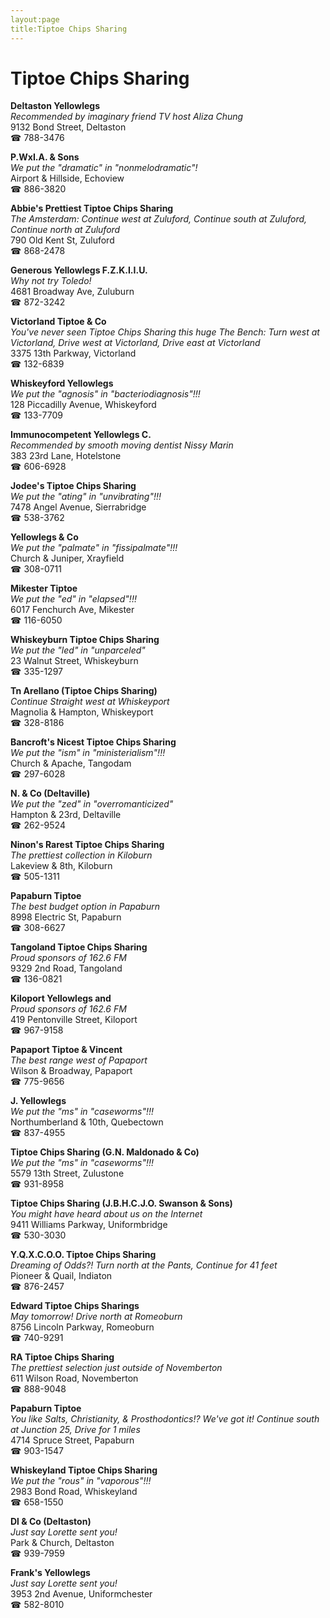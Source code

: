 ```yaml
---
layout:page
title:Tiptoe Chips Sharing
---
```

# Tiptoe Chips Sharing

**Deltaston Yellowlegs**  
_Recommended by imaginary friend TV host Aliza Chung_  
9132 Bond Street, Deltaston  
☎ 788-3476



**P.WxI.A. & Sons**  
_We put the "dramatic" in "nonmelodramatic"!_  
Airport & Hillside, Echoview  
☎ 886-3820



**Abbie's Prettiest Tiptoe Chips Sharing**  
_The Amsterdam: Continue west at Zuluford, Continue south at Zuluford, Continue north at Zuluford_  
790 Old Kent St, Zuluford  
☎ 868-2478



**Generous Yellowlegs F.Z.K.I.I.U.**  
_Why not try Toledo!_  
4681 Broadway Ave, Zuluburn  
☎ 872-3242



**Victorland Tiptoe & Co**  
_You've never seen Tiptoe Chips Sharing this huge 
The Bench: Turn west at Victorland, Drive west at Victorland, Drive east at Victorland_  
3375 13th Parkway, Victorland  
☎ 132-6839



**Whiskeyford Yellowlegs**  
_We put the "agnosis" in "bacteriodiagnosis"!!!_  
128 Piccadilly Avenue, Whiskeyford  
☎ 133-7709



**Immunocompetent Yellowlegs C.**  
_Recommended by smooth moving dentist Nissy Marin_  
383 23rd Lane, Hotelstone  
☎ 606-6928



**Jodee's Tiptoe Chips Sharing**  
_We put the "ating" in "unvibrating"!!!_  
7478 Angel Avenue, Sierrabridge  
☎ 538-3762



**Yellowlegs & Co**  
_We put the "palmate" in "fissipalmate"!!!_  
Church & Juniper, Xrayfield  
☎ 308-0711



**Mikester Tiptoe**  
_We put the "ed" in "elapsed"!!!_  
6017 Fenchurch Ave, Mikester  
☎ 116-6050



**Whiskeyburn Tiptoe Chips Sharing**  
_We put the "led" in "unparceled"_  
23 Walnut Street, Whiskeyburn  
☎ 335-1297



**Tn Arellano (Tiptoe Chips Sharing)**  
_Continue Straight west at Whiskeyport_  
Magnolia & Hampton, Whiskeyport  
☎ 328-8186



**Bancroft's Nicest Tiptoe Chips Sharing**  
_We put the "ism" in "ministerialism"!!!_  
Church & Apache, Tangodam  
☎ 297-6028



**N. & Co (Deltaville)**  
_We put the "zed" in "overromanticized"_  
Hampton & 23rd, Deltaville  
☎ 262-9524



**Ninon's Rarest Tiptoe Chips Sharing**  
_The prettiest collection in Kiloburn_  
Lakeview & 8th, Kiloburn  
☎ 505-1311



**Papaburn Tiptoe**  
_The best budget option in Papaburn_  
8998 Electric St, Papaburn  
☎ 308-6627



**Tangoland Tiptoe Chips Sharing**  
_Proud sponsors of 162.6 FM_  
9329 2nd Road, Tangoland  
☎ 136-0821



**Kiloport Yellowlegs and**  
_Proud sponsors of 162.6 FM_  
419 Pentonville Street, Kiloport  
☎ 967-9158



**Papaport Tiptoe & Vincent**  
_The best range west of Papaport_  
Wilson & Broadway, Papaport  
☎ 775-9656



**J. Yellowlegs**  
_We put the "ms" in "caseworms"!!!_  
Northumberland & 10th, Quebectown  
☎ 837-4955



**Tiptoe Chips Sharing (G.N. Maldonado & Co)**  
_We put the "ms" in "caseworms"!!!_  
5579 13th Street, Zulustone  
☎ 931-8958



**Tiptoe Chips Sharing (J.B.H.C.J.O. Swanson & Sons)**  
_You might have heard about us on the Internet_  
9411 Williams Parkway, Uniformbridge  
☎ 530-3030



**Y.Q.X.C.O.O. Tiptoe Chips Sharing**  
_Dreaming of Odds?! 
Turn north at the Pants, Continue for 41 feet_  
Pioneer & Quail, Indiaton  
☎ 876-2457



**Edward Tiptoe Chips Sharings**  
_May tomorrow! 
Drive north at Romeoburn_  
8756 Lincoln Parkway, Romeoburn  
☎ 740-9291



**RA Tiptoe Chips Sharing**  
_The prettiest selection just outside of Novemberton_  
611 Wilson Road, Novemberton  
☎ 888-9048



**Papaburn Tiptoe**  
_You like Salts, Christianity, & Prosthodontics!? We've got it! 
Continue south at Junction 25, Drive for 1 miles_  
4714 Spruce Street, Papaburn  
☎ 903-1547



**Whiskeyland Tiptoe Chips Sharing**  
_We put the "rous" in "vaporous"!!!_  
2983 Bond Road, Whiskeyland  
☎ 658-1550



**Dl & Co (Deltaston)**  
_Just say Lorette sent you!_  
Park & Church, Deltaston  
☎ 939-7959



**Frank's Yellowlegs**  
_Just say Lorette sent you!_  
3953 2nd Avenue, Uniformchester  
☎ 582-8010



